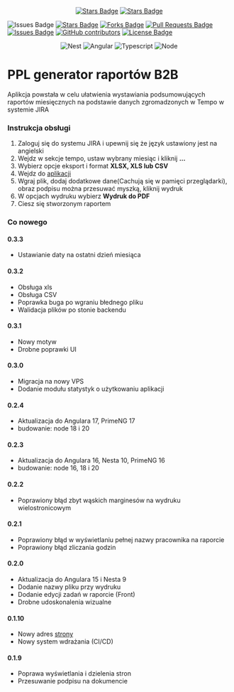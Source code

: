 <p align="center">
  <a href="https://github.com/pantalejmon/ppl-report-generator/actions/workflows/build.yml"><img src="https://github.com/pantalejmon/ppl-report-generator/actions/workflows/build.yml/badge.svg" alt="Stars Badge"/></a>
  <a href="https://github.com/pantalejmon/ppl-report-generator/actions/workflows/deploy.yml"><img src="https://github.com/pantalejmon/ppl-report-generator/actions/workflows/deploy.yml/badge.svg" alt="Stars Badge"/></a>

<span><img src="https://img.shields.io/static/v1?label=PPL syntax&message=passing&color=green" alt="Issues Badge"/></span>
<a href="https://github.com/pantalejmon/ppl-report-generator/stargazers"><img src="https://img.shields.io/github/stars/pantalejmon/ppl-report-generator" alt="Stars Badge"/></a>
<a href="https://github.com/pantalejmon/ppl-report-generator/network/members"><img src="https://img.shields.io/github/forks/pantalejmon/ppl-report-generator" alt="Forks Badge"/></a>
<a href="https://github.com/pantalejmon/ppl-report-generator/pulls"><img src="https://img.shields.io/github/issues-pr/pantalejmon/ppl-report-generator" alt="Pull Requests Badge"/></a>
<a href="https://github.com/pantalejmon/ppl-report-generator/issues"><img src="https://img.shields.io/github/issues/pantalejmon/ppl-report-generator" alt="Issues Badge"/></a>
<a href="https://github.com/pantalejmon/ppl-report-generator/graphs/contributors"><img alt="GitHub contributors" src="https://img.shields.io/github/contributors/pantalejmon/ppl-report-generator?color=2b9348"></a>
<a href="https://github.com/pantalejmon/ppl-report-generator/blob/master/LICENSE"><img src="https://img.shields.io/github/license/pantalejmon/ppl-report-generator?color=2b9348" alt="License Badge"/></a>

</p>

<p align="center">
  <img src="https://img.shields.io/badge/nestjs-%23E0234E.svg?style=for-the-badge&logo=nestjs&logoColor=white" alt="Nest"/>
  <img src="https://img.shields.io/badge/angular-%23DD0031.svg?style=for-the-badge&logo=angular&logoColor=white" alt="Angular"/>
  <img src="https://img.shields.io/badge/TypeScript-007ACC?style=for-the-badge&logo=typescript&logoColor=white" alt="Typescript"/>
  <img src="https://img.shields.io/badge/Node.js-43853D?style=for-the-badge&logo=node.js&logoColor=white" alt="Node"/>
</p>


# PPL generator raportów B2B

Aplikcja powstała w celu ułatwienia wystawiania podsumowujących raportów miesięcznych na podstawie danych zgromadzonych w Tempo w systemie JIRA

### Instrukcja obsługi

1. Zaloguj się do systemu JIRA i upewnij się że język ustawiony jest na angielski
2. Wejdz w sekcje tempo, ustaw wybrany miesiąc i kliknij **...**
3. Wybierz opcje eksport i format **XLSX, XLS lub CSV**
4. Wejdz do [aplikacji](https://janjakubik.pl)
5. Wgraj plik, dodaj dodatkowe dane(Cachują się w pamięci przeglądarki), obraz podpisu można przesuwać myszką, kliknij
   wydruk
6. W opcjach wydruku wybierz **Wydruk do PDF**
7. Ciesz się stworzonym raportem

### Co nowego

#### 0.3.3

- Ustawianie daty na ostatni dzień miesiąca

#### 0.3.2

- Obsługa xls
- Obsługa CSV
- Poprawka buga po wgraniu błednego pliku
- Walidacja plików po stonie backendu

#### 0.3.1

- Nowy motyw
- Drobne poprawki UI

#### 0.3.0

- Migracja na nowy VPS
- Dodanie modułu statystyk o użytkowaniu aplikacji

#### 0.2.4

- Aktualizacja do Angulara 17, PrimeNG 17
- budowanie: node 18 i 20

#### 0.2.3

- Aktualizacja do Angulara 16, Nesta 10, PrimeNG 16
- budowanie: node 16, 18 i 20

#### 0.2.2

- Poprawiony błąd zbyt wąskich marginesów na wydruku wielostronicowym

#### 0.2.1

- Poprawiony błąd w wyświetlaniu pełnej nazwy pracownika na raporcie
- Poprawiony błąd zliczania godzin

#### 0.2.0

- Aktualizacja do Angulara 15 i Nesta 9
- Dodanie nazwy pliku przy wydruku
- Dodanie edycji zadań w raporcie (Front)
- Drobne udoskonalenia wizualne

#### 0.1.10

- Nowy adres [strony](https://janjakubik.pl)
- Nowy system wdrażania (CI/CD)

#### 0.1.9

- Poprawa wyświetlania i dzielenia stron
- Przesuwanie podpisu na dokumencie
